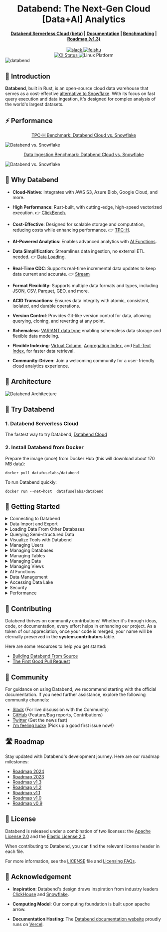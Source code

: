 <h1 align="center">Databend: The Next-Gen Cloud [Data+AI] Analytics</h1>

<div align="center">

<h4 align="center">
  <a href="https://docs.databend.com/guides/cloud">Databend Serverless Cloud (beta)</a>  |
  <a href="https://docs.databend.com/">Documentation</a>  |
  <a href="https://benchmark.clickhouse.com/">Benchmarking</a>  |
  <a href="https://github.com/datafuselabs/databend/issues/11868">Roadmap (v1.3)</a>

</h4>

<div>
<a href="https://link.databend.com/join-slack">
<img src="https://img.shields.io/badge/slack-databend-0abd59?logo=slack" alt="slack" />
</a>

<a href="https://link.databend.com/join-feishu">
<img src="https://img.shields.io/badge/feishu-databend-0abd59" alt="feishu" />
</a>

<br>

<a href="https://github.com/datafuselabs/databend/actions/workflows/release.yml">
<img src="https://img.shields.io/github/actions/workflow/status/datafuselabs/databend/release.yml?branch=main" alt="CI Status" />
</a>

<img src="https://img.shields.io/badge/Platform-Linux%2C%20macOS%2C%20ARM-green.svg?style=flat" alt="Linux Platform" />

</div>
</div>

<img src="https://github.com/datafuselabs/databend/assets/172204/9997d8bc-6462-4dbd-90e3-527cf50a709c" alt="databend" />

## 🐋 Introduction

**Databend**, built in Rust, is an open-source cloud data warehouse that serves as a cost-effective [alternative to Snowflake](https://github.com/datafuselabs/databend/issues/13059). With its focus on fast query execution and data ingestion, it's designed for complex analysis of the world's largest datasets.

## ⚡ Performance

<div align="center">

[TPC-H Benchmark: Databend Cloud vs. Snowflake](https://docs.databend.com/guides/benchmark/tpch)

</div>

![Databend vs. Snowflake](https://github.com/datafuselabs/wizard/assets/172204/d796acf0-0a66-4b1d-8754-cd2cd1de04c7)

<div align="center">

[Data Ingestion Benchmark: Databend Cloud vs. Snowflake](https://docs.databend.com/guides/benchmark/data-ingest)

</div>

![Databend vs. Snowflake](https://github.com/datafuselabs/databend/assets/172204/c61d7a40-f6fe-4fb9-83e8-06ea9599aeb4)

## 🚀 Why Databend

- **Cloud-Native**: Integrates with AWS S3, Azure Blob, Google Cloud, and more.

- **High Performance**: Rust-built, with cutting-edge, high-speed vectorized execution. 👉 [ClickBench](https://databend.com/blog/clickbench-databend-top).

- **Cost-Effective**: Designed for scalable storage and computation, reducing costs while enhancing performance. 👉 [TPC-H](https://docs.databend.com/guides/benchmark/tpch).

- **AI-Powered Analytics**: Enables advanced analytics with [AI Functions](https://docs.databend.com/guides/ai-functions/).

- **Data Simplification**: Streamlines data ingestion, no external ETL needed. 👉 [Data Loading](https://docs.databend.com/guides/load-data/).

- **Real-Time CDC**: Supports real-time incremental data updates to keep data current and accurate. 👉 [Stream](https://docs.databend.com/guides/load-data/continuous-data-pipelines/stream)

- **Format Flexibility**: Supports multiple data formats and types, including JSON, CSV, Parquet, GEO, and more.

- **ACID Transactions**: Ensures data integrity with atomic, consistent, isolated, and durable operations.

- **Version Control**: Provides Git-like version control for data, allowing querying, cloning, and reverting at any point.

- **Schemaless**: [VARIANT data type](https://docs.databend.com/sql/sql-reference/data-types/data-type-variant) enabling schemaless data storage and flexible data modeling.

- **Flexible Indexing**: [Virtual Column](https://docs.databend.com/guides/performance/virtual-column), [Aggregating Index](https://docs.databend.com/guides/performance/aggregating-index), and [Full-Text Index](https://docs.databend.com/guides/performance/fulltext-index), for faster data retrieval.

- **Community-Driven**: Join a welcoming community for a user-friendly cloud analytics experience.

## 📐 Architecture

![Databend Architecture](https://github.com/datafuselabs/databend/assets/172204/68b1adc6-0ec1-41d4-9e1d-37b80ce0e5ef)

## 🚀 Try Databend

### 1. Databend Serverless Cloud

The fastest way to try Databend, [Databend Cloud](https://databend.com)

### 2. Install Databend from Docker

Prepare the image (once) from Docker Hub (this will download about 170 MB data):

```shell
docker pull datafuselabs/databend
```

To run Databend quickly:

```shell
docker run --net=host  datafuselabs/databend
```

## 🚀 Getting Started

<details>
<summary>Connecting to Databend</summary>

- [Connecting to Databend with BendSQL](https://docs.databend.com/guides/sql-clients/bendsql)
- [Connecting to Databend with JDBC](https://docs.databend.com/guides/sql-clients/jdbc)

</details>

<details>
<summary>Data Import and Export</summary>

- [How to load Parquet file into a table](https://docs.databend.com/guides/load-data/load-semistructured/load-parquet)
- [How to export a table to Parquet file](https://docs.databend.com/guides/unload-data/unload-parquet)
- [How to load CSV file into a table](https://docs.databend.com/guides/load-data/load-semistructured/load-csv)
- [How to export a table to CSV file](https://docs.databend.com/guides/unload-data/unload-csv)
- [How to load TSV file into a table](https://docs.databend.com/guides/load-data/load-semistructured/load-tsv)
- [How to export a table to TSV file](https://docs.databend.com/guides/unload-data/unload-tsv)
- [How to load NDJSON file into a table](https://docs.databend.com/guides/load-data/load-semistructured/load-ndjson)
- [How to export a table to NDJSON file](https://docs.databend.com/guides/unload-data/unload-ndjson)
- [How to load ORC file into a table](https://docs.databend.com/guides/load-data/load-semistructured/load-orc)

</details>

<details>
<summary>Loading Data From Other Databases</summary>

- [How to Sync Full and Incremental MySQL Changes into Databend](https://docs.databend.com/guides/load-data/load-db/debezium)
- [How to Sync Full and Incremental PostgreSQL Changes into Databend](https://docs.databend.com/guides/load-data/load-db/flink-cdc)
- [How to Sync Full and Incremental Oracle Changes into Databend](https://docs.databend.com/guides/load-data/load-db/flink-cdc)

</details>

<details>
<summary>Querying Semi-structured Data</summary>

- [How to query directly on Parquet file](https://docs.databend.com/guides/load-data/transform/querying-parquet)
- [How to query directly on CSV file](https://docs.databend.com/guides/load-data/transform/querying-csv)
- [How to query directly on TSV file](https://docs.databend.com/guides/load-data/transform/querying-tsv)
- [How to query directly on NDJSON file](https://docs.databend.com/guides/load-data/transform/querying-ndjson)
- [How to query directly on ORC file](https://docs.databend.com/guides/load-data/transform/querying-orc)
</details>

<details>
<summary>Visualize Tools with Databend</summary>

- [Deepnote](https://docs.databend.com/guides/visualize/deepnote)
- [Grafana](https://docs.databend.com/guides/visualize/grafana)
- [Jupyter Notebook](https://docs.databend.com/guides/visualize/jupyter)
- [Metabase](https://docs.databend.com/guides/visualize/metabase)
- [MindsDB](https://docs.databend.com/guides/visualize/mindsdb)
- [Redash](https://docs.databend.com/guides/visualize/redash)
- [Superset](https://docs.databend.com/guides/visualize/superset)
- [Tableau](https://docs.databend.com/guides/visualize/tableau)

</details>

<details>
<summary>Managing Users</summary>

- [How to Create a User](https://docs.databend.com/sql/sql-commands/ddl/user/user-create-user)
- [How to Grant Privileges to a User](https://docs.databend.com/sql/sql-commands/ddl/user/grant#granting-privileges)
- [How to Revoke Privileges from a User](https://docs.databend.com/sql/sql-commands/ddl/user/revoke#revoking-privileges)
- [How to Create a Role](https://docs.databend.com/sql/sql-commands/ddl/user/user-create-role)
- [How to Grant Privileges to a Role](https://docs.databend.com/sql/sql-commands/ddl/user/grant#granting-role)
- [How to Grant Role to a User](https://docs.databend.com/sql/sql-commands/ddl/user/grant)
- [How to Revoke the Role of a User](https://docs.databend.com/sql/sql-commands/ddl/user/revoke#revoking-role)
</details>

<details>
<summary>Managing Databases</summary>

- [How to Create a Database](https://docs.databend.com/sql/sql-commands/ddl/database/ddl-create-database)
- [How to Drop a Database](https://docs.databend.com/sql/sql-commands/ddl/database/ddl-drop-database)
</details>

<details>
<summary>Managing Tables</summary>

- [How to Create a Table](https://docs.databend.com/sql/sql-commands/ddl/table/ddl-create-table)
- [How to Drop a Table](https://docs.databend.com/sql/sql-commands/ddl/table/ddl-drop-table)
- [How to Rename a Table](https://docs.databend.com/sql/sql-commands/ddl/table/ddl-rename-table)
- [How to Truncate a Table](https://docs.databend.com/sql/sql-commands/ddl/table/ddl-truncate-table)
- [How to Flash Back a Table](https://docs.databend.com/sql/sql-commands/ddl/table/flashback-table)
- [How to Add/Drop Table Column](https://docs.databend.com/sql/sql-commands/ddl/table/alter-table-column)
</details>

<details>
<summary>Managing Data</summary>

- [COPY-INTO](https://docs.databend.com/sql/sql-commands/dml/dml-copy-into-table)
- [INSERT](https://docs.databend.com/sql/sql-commands/dml/dml-insert)
- [DELETE](https://docs.databend.com/sql/sql-commands/dml/dml-delete-from)
- [UPDATE](https://docs.databend.com/sql/sql-commands/dml/dml-update)
- [REPLACE](https://docs.databend.com/sql/sql-commands/dml/dml-replace)
- [MERGE-INTO](https://docs.databend.com/sql/sql-commands/dml/dml-merge)
</details>

<details>
<summary>Managing Views</summary>

- [How to Create a View](https://docs.databend.com/sql/sql-commands/ddl/view/ddl-create-view)
- [How to Drop a View](https://docs.databend.com/sql/sql-commands/ddl/view/ddl-drop-view)
- [How to Alter a View](https://docs.databend.com/sql/sql-commands/ddl/view/ddl-alter-view)
</details>

<details>
<summary>AI Functions</summary>

- [Generating SQL with AI](https://docs.databend.com/sql/sql-functions/ai-functions/ai-to-sql)
- [Creating Embedding Vectors](https://docs.databend.com/sql/sql-functions/ai-functions/ai-embedding-vector)
- [Computing Text Similarities](https://docs.databend.com/sql/sql-functions/ai-functions/ai-cosine-distance)
- [Text Completion with AI](https://docs.databend.com/sql/sql-functions/ai-functions/ai-text-completion)
</details>

<details>
<summary>Data Management</summary>

- [Data Lifecycle in Databend](https://docs.databend.com/guides/data-management/data-lifecycle)
- [Data Recovery in Databend](https://docs.databend.com/guides/data-management/data-recovery)
- [Data Protection in Databend](https://docs.databend.com/guides/data-management/data-protection)
- [Data Purge in Databend](https://docs.databend.com/guides/data-management/data-recycle)

</details>

<details>
<summary>Accessing Data Lake</summary>

- [Apache Hive](https://docs.databend.com/guides/access-data-lake/hive)
- [Apache Iceberg](https://docs.databend.com/guides/access-data-lake/iceberg/iceberg-engine)
- [Delta Lake](https://docs.databend.com/guides/access-data-lake/delta)

</details>

<details>
<summary>Security</summary>

- [Access Control](https://docs.databend.com/guides/security/access-control)
- [Masking Policy](https://docs.databend.com/guides/security/masking-policy)
- [Network Policy](https://docs.databend.com/guides/security/network-policy)
- [Password Policy](https://docs.databend.com/guides/security/password-policy)

</details>

<details>
<summary>Performance</summary>

- [Review Clickbench](https://databend.com/blog/clickbench-databend-top)
- [TPC-H Benchmark: Databend Cloud vs. Snowflake](https://docs.databend.com/guides/benchmark/tpch)
- [Databend vs. Snowflake: Data Ingestion Benchmark](https://docs.databend.com/guides/benchmark/data-ingest)

</details>

## 🤝 Contributing

Databend thrives on community contributions! Whether it's through ideas, code, or documentation, every effort helps in enhancing our project. As a token of our appreciation, once your code is merged, your name will be eternally preserved in the **system.contributors** table.

Here are some resources to help you get started:

- [Building Databend From Source](https://docs.databend.com/guides/community/contributor/building-from-source)
- [The First Good Pull Request](https://docs.databend.com/guides/community/contributor/good-pr)

## 👥 Community

For guidance on using Databend, we recommend starting with the official documentation. If you need further assistance, explore the following community channels:

- [Slack](https://link.databend.com/join-slack) (For live discussion with the Community)
- [GitHub](https://github.com/datafuselabs/databend) (Feature/Bug reports, Contributions)
- [Twitter](https://twitter.com/DatabendLabs/) (Get the news fast)
- [I'm feeling lucky](https://link.databend.com/i-m-feeling-lucky) (Pick up a good first issue now!)

## 🛣️ Roadmap

Stay updated with Databend's development journey. Here are our roadmap milestones:

- [Roadmap 2024](https://github.com/datafuselabs/databend/issues/14167)
- [Roadmap 2023](https://github.com/datafuselabs/databend/issues/9448)
- [Roadmap v1.3](https://github.com/datafuselabs/databend/issues/11868)
- [Roadmap v1.2](https://github.com/datafuselabs/databend/issues/11073)
- [Roadmap v1.1](https://github.com/datafuselabs/databend/issues/10334)
- [Roadmap v1.0](https://github.com/datafuselabs/databend/issues/9604)
- [Roadmap v0.9](https://github.com/datafuselabs/databend/issues/7052)

## 📜 License

Databend is released under a combination of two licenses: the [Apache License 2.0](licenses/Apache-2.0.txt) and the [Elastic License 2.0](licenses/Elastic.txt).

When contributing to Databend, you can find the relevant license header in each file.

For more information, see the [LICENSE](LICENSE) file and [Licensing FAQs](https://docs.databend.com/guides/overview/editions/dee/license).

## 🙏 Acknowledgement

- **Inspiration**: Databend's design draws inspiration from industry leaders [ClickHouse](https://github.com/clickhouse/clickhouse) and [Snowflake](https://docs.snowflake.com/en/user-guide/intro-key-concepts.html#snowflake-architecture).

- **Computing Model**: Our computing foundation is built upon apache arrow.

- **Documentation Hosting**: The [Databend documentation website](https://docs.databend.com) proudly runs on [Vercel](https://vercel.com/?utm_source=databend&utm_campaign=oss).
